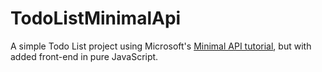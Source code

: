 # TodoListMinimalApi
A simple Todo List project using Microsoft's [Minimal API tutorial](https://learn.microsoft.com/en-us/aspnet/core/tutorials/min-web-api?view=aspnetcore-8.0&tabs=visual-studio), but with added front-end in pure JavaScript.

